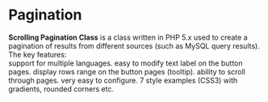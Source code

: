 # Pagination
<b>Scrolling Pagination Class</b> is a class written in PHP 5.x used to create a pagination of results from different sources (such as MySQL query results). 
The key features:							
	support for multiple languages.
	easy to modify text label on the button pages.
	display rows range on the button pages (tooltip).
	ability to scroll through pages.
	very easy to configure.
	7 style examples (CSS3) with gradients, rounded corners etc.
